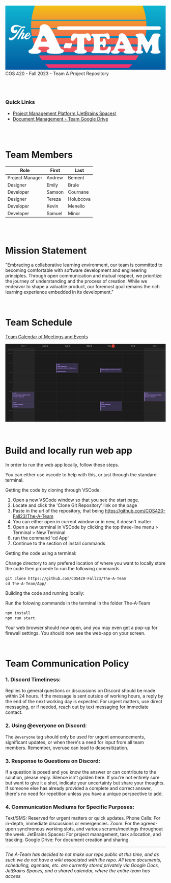 ![A-Team Hero Image](https://github.com/COS420-Fall23/The-A-Team/blob/main/Team%20Wiki/wiki%20images/a-team-banner.png?raw=true)
COS 420 - Fall 2023 - Team A Project Repository

<br><br>

### Quick Links

-    [Project Management Platform (JetBrains Spaces)](
     https://bemental.jetbrains.space) 
-    [Document Management - Team Google Drive](https://drive.google.com/drive/folders/0ADTWU9qo2zXTUk9PVA) 

<br><br>

# Team Members

| Role            | First  | Last     |
| --------------- | ------ | -------- |
| Project Manager | Andrew | Bement   |
| Designer        | Emily  | Brule    |
| Developer       | Samson | Cournane |
| Designer        | Tereza | Holubcova|
| Developer       | Kevin  | Menello  |
| Developer       | Samuel | Minor    |

<br><br>

# Mission Statement

"Embracing a collaborative learning environment, our team is committed to becoming comfortable with software development and engineering principles. Through open communication and mutual respect, we prioritize the journey of understanding and the process of creation. While we endeavor to shape a valuable product, our foremost goal remains the rich learning experience embedded in its development."

<br>

# Team Schedule

[Team Calendar of Meetings and Events](https://calendar.google.com/calendar/u/0?cid=Y19kNWJkM2U2YjUyYmMyZTJmY2NjMDkwY2U3YTNlODAwNjhhMGEwMTEzM2ZiYThiM2FlMjkwZmMzMjFmOTg3Y2U4QGdyb3VwLmNhbGVuZGFyLmdvb2dsZS5jb20) 

![Image of Team Schedule](https://github.com/COS420-Fall23/The-A-Team/blob/main/Team%20Wiki/wiki%20images/Team%20Meeting%20Schedule.png?raw=true) 

<br>

# Build and locally run web app

In order to run the web app locally, follow these steps.

You can either use vscode to help with this, or just through the standard terminal.


Getting the code by cloning through VSCode:
1. Open a new VSCode window so that you see the start page. 
2. Locate and click the 'Clone Git Repository' link on the page
3. Paste in the url of the repository, that being https://github.com/COS420-Fall23/The-A-Team
4. You can either open in current window or in new, it doesn't matter
5. Open a new terminal in VSCode by clicking the top three-line menu > Terminal > New Terminal
6. run the command 'cd App'
7. Continue to the section of install commands


Getting the code using a terminal:

Change directory to any prefered location of where you want to locally store the code then procede to run the following commands
~~~
git clone https://github.com/COS420-Fall23/The-A-Team
cd The-A-Team/App/
~~~


Building the code and running locally:

Run the folowing commands in the terminal in the folder The-A-Team
~~~
npm install
npm run start
~~~

Your web browser should now open, and you may even get a pop-up for firewall settings.
You should now see the web-app on your screen.


<br>

# Team Communication Policy

### 1. Discord Timeliness:

Replies to general questions or discussions on Discord should be made within 24 hours. If the message is sent outside of working hours, a reply by the end of the next working day is expected. For urgent matters, use direct messaging, or if needed, reach out by text messaging for immediate contact.


### 2. Using @everyone on Discord:

The `@everyone` tag should only be used for urgent announcements, significant updates, or when there's a need for input from all team members. Remember, overuse can lead to desensitization.


### 3. Response to Questions on Discord:

If a question is posed and you know the answer or can contribute to the solution, please reply. Silence isn't golden here. If you're not entirely sure but want to give it a shot, indicate your uncertainty but share your thoughts. If someone else has already provided a complete and correct answer, there's no need for repetition unless you have a unique perspective to add.


### 4. Communication Mediums for Specific Purposes:

Text/SMS: Reserved for urgent matters or quick updates.
Phone Calls: For in-depth, immediate discussions or emergencies.
Zoom: For the agreed-upon synchronous working slots, and various scrums/meetings throughout the week.
JetBrains Spaces: For project management, task allocation, and tracking.
Google Drive: For document creation and sharing.



--------------------
*The A-Team has decided to not make our repo public at this time, and as such we do not have a wiki associated with the repo. All team documents, scheduling, agendas, etc. are currently stored privately via Google Docs, JetBrains Spaces, and a shared calendar, where the entire team has access*
